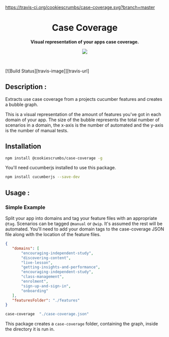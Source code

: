https://travis-ci.org/cookiescrumbs/case-coverage.svg?branch=master
<h1 align="center">Case Coverage</h1>
<p align="center">
  <b>Visual representation of your apps case coverage.</b>
</p>

<p align="center">
  <img src="/case-coverage-graph.png">
</p>

<br>

[![Build Status][travis-image]][travis-url]

## Description :
Extracts use case coverage from a projects cucumber features and creates a bubble graph.

This is a visual representation of the amount of features you've got in each domain of your app.
The size of the bubble represents the total number of scenarios in a domain, the x-axis is the number of automated and the y-axis is the number of manual tests.

## Installation

```bash
npm install @cookiescrumbs/case-coverage -g
```

You'll need cucumberjs installed to use this package.

```bash
npm install cucumberjs --save-dev
```

## Usage :

### Simple Example

Split your app into domains and tag your feature files with an appropriate `@tag`.
Scenarios can be tagged `@manual` or `@wip`. It's assumed the rest will be automated.
You'll need to add your domain tags to the case-coverage JSON file along with the location of the feature files.

````json
{
   "domains": [
       "encouraging-independent-study",
       "discovering-content",
       "live-lesson",
       "getting-insights-and-performance",
       "encouraging-independent-study",
       "class-management",
       "enrolment",
       "sign-up-and-sign-in",
       "onboarding"
   ],
   "featuresFolder": "./features"
}
````

````bash
case-coverage  "./case-coverage.json"
````

This package creates a `case-coverage` folder, containing the graph, inside the directory it is run in.
